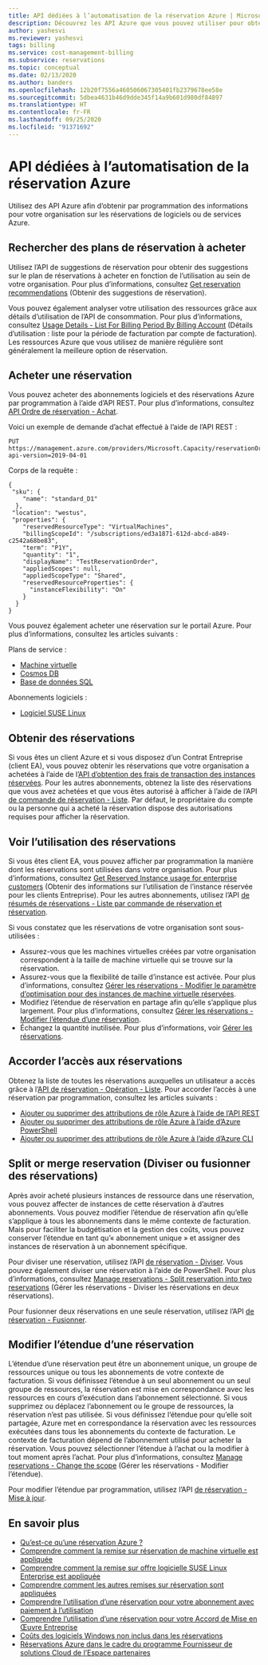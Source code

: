 ```yaml
---
title: API dédiées à l’automatisation de la réservation Azure | Microsoft Docs
description: Découvrez les API Azure que vous pouvez utiliser pour obtenir par programmation les informations de réservation.
author: yashesvi
ms.reviewer: yashesvi
tags: billing
ms.service: cost-management-billing
ms.subservice: reservations
ms.topic: conceptual
ms.date: 02/13/2020
ms.author: banders
ms.openlocfilehash: 12b20f7556a460506067305401fb2379678ee58e
ms.sourcegitcommit: 5dbea4631b46d9dde345f14a9b601d980df84897
ms.translationtype: HT
ms.contentlocale: fr-FR
ms.lasthandoff: 09/25/2020
ms.locfileid: "91371692"
---
```

# <a name="apis-for-azure-reservation-automation"></a>API dédiées à l’automatisation de la réservation Azure

Utilisez des API Azure afin d’obtenir par programmation des informations pour votre organisation sur les réservations de logiciels ou de services Azure.

## <a name="find-reservation-plans-to-buy"></a>Rechercher des plans de réservation à acheter

Utilisez l’API de suggestions de réservation pour obtenir des suggestions sur le plan de réservations à acheter en fonction de l’utilisation au sein de votre organisation. Pour plus d’informations, consultez [Get reservation recommendations](/rest/api/billing/enterprise/billing-enterprise-api-reserved-instance-recommendation) (Obtenir des suggestions de réservation).

Vous pouvez également analyser votre utilisation des ressources grâce aux détails d’utilisation de l’API de consommation. Pour plus d’informations, consultez [Usage Details - List For Billing Period By Billing Account](/rest/api/consumption/usagedetails/list#billingaccountusagedetailslistforbillingperiod-legacy) (Détails d’utilisation : liste pour la période de facturation par compte de facturation). Les ressources Azure que vous utilisez de manière régulière sont généralement la meilleure option de réservation.

## <a name="buy-a-reservation"></a>Acheter une réservation

Vous pouvez acheter des abonnements logiciels et des réservations Azure par programmation à l’aide d’API REST. Pour plus d’informations, consultez [API Ordre de réservation - Achat](/rest/api/reserved-vm-instances/reservationorder/purchase).

Voici un exemple de demande d’achat effectué à l’aide de l’API REST :

```
PUT https://management.azure.com/providers/Microsoft.Capacity/reservationOrders/<GUID>?api-version=2019-04-01
```

Corps de la requête :

```
{
 "sku": {
    "name": "standard_D1"
  },
 "location": "westus",
 "properties": {
    "reservedResourceType": "VirtualMachines",
    "billingScopeId": "/subscriptions/ed3a1871-612d-abcd-a849-c2542a68be83",
    "term": "P1Y",
    "quantity": "1",
    "displayName": "TestReservationOrder",
    "appliedScopes": null,
    "appliedScopeType": "Shared",
    "reservedResourceProperties": {
      "instanceFlexibility": "On"
    }
  }
}
```

Vous pouvez également acheter une réservation sur le portail Azure. Pour plus d’informations, consultez les articles suivants :

Plans de service :
- [Machine virtuelle](../../virtual-machines/windows/prepay-reserved-vm-instances.md?toc=/azure/billing/TOC.json)
-  [Cosmos DB](../../cosmos-db/cosmos-db-reserved-capacity.md?toc=/azure/billing/TOC.json)
- [Base de données SQL](../../azure-sql/database/reserved-capacity-overview.md?toc=/azure/billing/TOC.json)

Abonnements logiciels :
- [Logiciel SUSE Linux](../../virtual-machines/linux/prepay-suse-software-charges.md?toc=/azure/billing/TOC.json)

## <a name="get-reservations"></a>Obtenir des réservations

Si vous êtes un client Azure et si vous disposez d’un Contrat Entreprise (client EA), vous pouvez obtenir les réservations que votre organisation a achetées à l’aide de l’[API d’obtention des frais de transaction des instances réservées](/rest/api/billing/enterprise/billing-enterprise-api-reserved-instance-charges). Pour les autres abonnements, obtenez la liste des réservations que vous avez achetées et que vous êtes autorisé à afficher à l’aide de l’API [de commande de réservation - Liste](/rest/api/reserved-vm-instances/reservationorder/list). Par défaut, le propriétaire du compte ou la personne qui a acheté la réservation dispose des autorisations requises pour afficher la réservation.

## <a name="see-reservation-usage"></a>Voir l’utilisation des réservations

Si vous êtes client EA, vous pouvez afficher par programmation la manière dont les réservations sont utilisées dans votre organisation. Pour plus d’informations, consultez [Get Reserved Instance usage for enterprise customers](/rest/api/billing/enterprise/billing-enterprise-api-reserved-instance-usage) (Obtenir des informations sur l’utilisation de l’instance réservée pour les clients Entreprise). Pour les autres abonnements, utilisez l’API [de résumés de réservations - Liste par commande de réservation et réservation](/rest/api/consumption/reservationssummaries/listbyreservationorderandreservation).

Si vous constatez que les réservations de votre organisation sont sous-utilisées :

- Assurez-vous que les machines virtuelles créées par votre organisation correspondent à la taille de machine virtuelle qui se trouve sur la réservation.
- Assurez-vous que la flexibilité de taille d’instance est activée. Pour plus d’informations, consultez [Gérer les réservations - Modifier le paramètre d’optimisation pour des instances de machine virtuelle réservées](manage-reserved-vm-instance.md#change-optimize-setting-for-reserved-vm-instances).
- Modifiez l’étendue de réservation en partage afin qu’elle s’applique plus largement. Pour plus d’informations, consultez [Gérer les réservations - Modifier l’étendue d’une réservation](manage-reserved-vm-instance.md#change-the-reservation-scope).
- Échangez la quantité inutilisée. Pour plus d’informations, voir [Gérer les réservations](manage-reserved-vm-instance.md).

## <a name="give-access-to-reservations"></a>Accorder l’accès aux réservations

Obtenez la liste de toutes les réservations auxquelles un utilisateur a accès grâce à l’[API de réservation - Opération - Liste](/rest/api/reserved-vm-instances/reservationorder/list). Pour accorder l’accès à une réservation par programmation, consultez les articles suivants :

- [Ajouter ou supprimer des attributions de rôle Azure à l’aide de l’API REST](../../role-based-access-control/role-assignments-rest.md)
- [Ajouter ou supprimer des attributions de rôle Azure à l’aide d’Azure PowerShell](../../role-based-access-control/role-assignments-powershell.md)
- [Ajouter ou supprimer des attributions de rôle Azure à l’aide d’Azure CLI](../../role-based-access-control/role-assignments-cli.md)

## <a name="split-or-merge-reservation"></a>Split or merge reservation (Diviser ou fusionner des réservations)

Après avoir acheté plusieurs instances de ressource dans une réservation, vous pouvez affecter de instances de cette réservation à d’autres abonnements. Vous pouvez modifier l’étendue de réservation afin qu’elle s’applique à tous les abonnements dans le même contexte de facturation. Mais pour faciliter la budgétisation et la gestion des coûts, vous pouvez conserver l’étendue en tant qu’« abonnement unique » et assigner des instances de réservation à un abonnement spécifique.

Pour diviser une réservation, utilisez l’API [de réservation - Diviser](/rest/api/reserved-vm-instances/reservation/split). Vous pouvez également diviser une réservation à l’aide de PowerShell. Pour plus d’informations, consultez [Manage reservations - Split reservation into two reservations](manage-reserved-vm-instance.md#split-a-single-reservation-into-two-reservations) (Gérer les réservations - Diviser les réservations en deux réservations).

Pour fusionner deux réservations en une seule réservation, utilisez l’API [de réservation - Fusionner](/rest/api/reserved-vm-instances/reservation/merge).

## <a name="change-scope-for-a-reservation"></a>Modifier l’étendue d’une réservation

L’étendue d’une réservation peut être un abonnement unique, un groupe de ressources unique ou tous les abonnements de votre contexte de facturation. Si vous définissez l’étendue à un seul abonnement ou un seul groupe de ressources, la réservation est mise en correspondance avec les ressources en cours d’exécution dans l’abonnement sélectionné. Si vous supprimez ou déplacez l’abonnement ou le groupe de ressources, la réservation n’est pas utilisée.  Si vous définissez l’étendue pour qu’elle soit partagée, Azure met en correspondance la réservation avec les ressources exécutées dans tous les abonnements du contexte de facturation. Le contexte de facturation dépend de l’abonnement utilisé pour acheter la réservation. Vous pouvez sélectionner l’étendue à l’achat ou la modifier à tout moment après l’achat. Pour plus d’informations, consultez [Manage reservations - Change the scope](manage-reserved-vm-instance.md#change-the-reservation-scope) (Gérer les réservations - Modifier l’étendue).

Pour modifier l’étendue par programmation, utilisez l’API [de réservation - Mise à jour](/rest/api/reserved-vm-instances/reservation/update).

## <a name="learn-more"></a>En savoir plus

- [Qu’est-ce qu’une réservation Azure ?](save-compute-costs-reservations.md)
- [Comprendre comment la remise sur réservation de machine virtuelle est appliquée](../manage/understand-vm-reservation-charges.md)
- [Comprendre comment la remise sur offre logicielle SUSE Linux Enterprise est appliquée](understand-suse-reservation-charges.md)
- [Comprendre comment les autres remises sur réservation sont appliquées](understand-reservation-charges.md)
- [Comprendre l’utilisation d’une réservation pour votre abonnement avec paiement à l’utilisation](understand-reserved-instance-usage.md)
- [Comprendre l’utilisation d’une réservation pour votre Accord de Mise en Œuvre Entreprise](understand-reserved-instance-usage-ea.md)
- [Coûts des logiciels Windows non inclus dans les réservations](reserved-instance-windows-software-costs.md)
- [Réservations Azure dans le cadre du programme Fournisseur de solutions Cloud de l’Espace partenaires](https://docs.microsoft.com/partner-center/azure-reservations)
